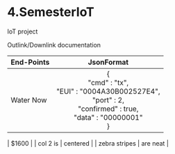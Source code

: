 # 4.SemesterIoT
IoT project


Outlink/Downlink documentation

| End-Points        | JsonFormat                                   |
| ------------------|:--------------------------------------------:|
| Water Now         |     { <br /> "cmd"        : "tx", <br /> "EUI"        : "0004A30B002527E4",<br />"port"       : 2,<br />"confirmed"  : true,<br /> "data"       : "00000001"<br />}


| $1600 |
| col 2 is          | centered                                    |
| zebra stripes     | are neat                                    |
